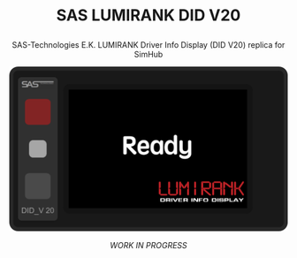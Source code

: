 # <p align="center">SAS LUMIRANK DID V20</p>
<p align="center">SAS-Technologies E.K. LUMIRANK Driver Info Display (DID V20) replica for SimHub</p>
<p align="center"><img src="https://github.com/meltyfruits/SAS-LUMIRANK-DIDv20/blob/main/SAS Driver Info Display/SAS%20Driver%20Info%20Display.djson.png?raw=true" alt="menuscreen"/></p>

<p align="center"><i>WORK IN PROGRESS</i></p>
